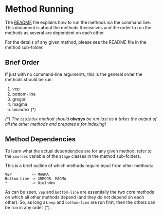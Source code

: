 # Method Running

The [README][readme] file explains _how_ to run the methods via the command line. This document is about the methods themselves and the order to run the methods as several are dependent on each other.

For the details of any given method, please see the README file in the method sub-folder.

## Brief Order

If just with no command-line arguments, this is the general order the methods should be run:

1. vep
2. bottom-line
4. gregor
5. magma
6. bioindex (*)

_(*) The `bioindex` method should __always__ be run last as it takes the output of all the other methods and prepares it for indexing!_

## Method Dependencies

To learn what the actual dependencies are for any given method, refer to the `sources` variable of the `Stage` classes in the method sub-folders.

This is a brief outline of which methods require input from other methods:

```
VEP         -> MAGMA
Bottom Line -> GREGOR, MAGMA
*           -> BioIndex
```

As can be seen, `vep` and `bottom-line` are essentially the two core methods on which all other methods depend (and they do not depend on each other). So, as long as `vep` and `bottom-line` are run first, then the others can be run in any order (*).


[readme]: README.md
